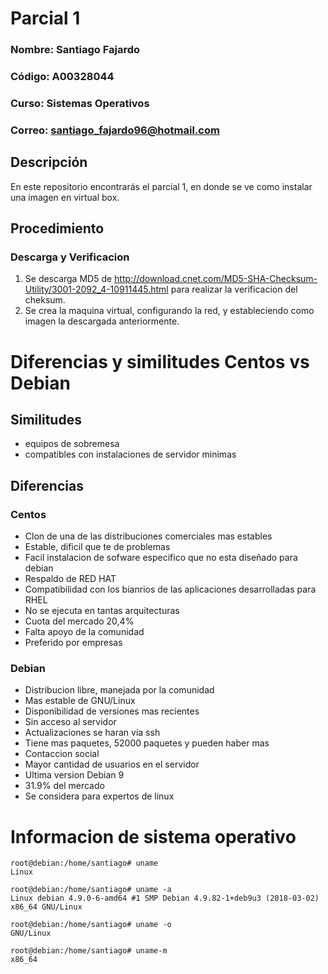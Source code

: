 # Parcial 1

### **Nombre:** Santiago Fajardo  
### **Código:** A00328044
### **Curso:** Sistemas Operativos
### **Correo:** santiago_fajardo96@hotmail.com

## Descripción
En este repositorio encontrarás el parcial 1, en donde se ve como instalar una imagen en virtual box.

## Procedimiento

### Descarga y Verificacion
1. Se descarga MD5 de http://download.cnet.com/MD5-SHA-Checksum-Utility/3001-2092_4-10911445.html para realizar la verificacion del cheksum.
2. Se crea la maquina virtual, configurando la red, y estableciendo como imagen la descargada anteriormente.


# Diferencias y similitudes Centos vs Debian

## Similitudes
- equipos de sobremesa
- compatibles con instalaciones de servidor minimas

## Diferencias

### Centos
- Clon de una de las distribuciones comerciales mas estables
- Estable, dificil que te de problemas
- Facil instalacion de sofware especifico que no esta diseñado para debian
- Respaldo de RED HAT
- Compatibilidad con los bianrios de las aplicaciones desarrolladas para RHEL
- No se ejecuta en tantas arquitecturas
- Cuota del mercado 20,4%
- Falta apoyo de la comunidad
- Preferido por empresas


### Debian
- Distribucion libre, manejada por la comunidad
- Mas estable de GNU/Linux
- Disponibilidad de versiones mas recientes
- Sin acceso al servidor
- Actualizaciones se haran via ssh
- Tiene mas paquetes, 52000 paquetes y pueden haber mas
- Contaccion social
- Mayor cantidad de usuarios en el servidor
- Ultima version Debian 9
- 31.9% del mercado
- Se considera para expertos de linux

# Informacion de sistema operativo

```
root@debian:/home/santiago# uname
Linux
```
```
root@debian:/home/santiago# uname -a
Linux debian 4.9.0-6-amd64 #1 SMP Debian 4.9.82-1+deb9u3 (2018-03-02) x86_64 GNU/Linux
```
```
root@debian:/home/santiago# uname -o
GNU/Linux
```
```
root@debian:/home/santiago# uname-m
x86_64
```
